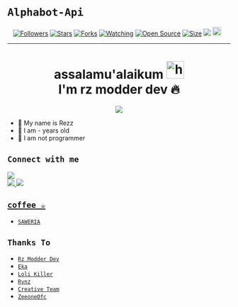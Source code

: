 # ```Alphabot-Api```
<p align="center">
<a href="https://github.com/zeeoneofc/followers"><img title="Followers" src="https://img.shields.io/github/followers/zeeoneofc?color=red&style=flat-square"></a>
<a href="https://github.com/zeeoneofc/api-zeeoneofc/stargazers/"><img title="Stars" src="https://img.shields.io/github/stars/zeeoneofc/api-zeeoneofc?color=blue&style=flat-square"></a>
<a href="https://github.com/zeeoneofc/api-zeeoneofc/network/members"><img title="Forks" src="https://img.shields.io/github/forks/zeeoneofc/api-zeeoneofc?color=red&style=flat-square"></a>
<a href="https://github.com/zeeoneofc/api-zeeoneofc/watchers"><img title="Watching" src="https://img.shields.io/github/watchers/zeeoneofc/api-zeeoneofc?label=Watchers&color=blue&style=flat-square"></a>
<a href="https://github.com/zeeoneofc/Rest-api-alphabot"><img title="Open Source" src="https://badges.frapsoft.com/os/v2/open-source.svg?v=103"></a>
<a href="https://github.com/zeeoneofc/Rest-api-alphabot/"><img title="Size" src="https://img.shields.io/github/repo-size/zeeoneofc/Rest-api-alphabot?style=flat-square&color=green"></a>
<a href="https://hits.seeyoufarm.com"><img src="https://hits.seeyoufarm.com/api/count/incr/badge.svg?url=https%3A%2F%2Fgithub.com%2Fzeeoneofc%2FRest-api-alphabot&count_bg=%2379C83D&title_bg=%23555555&icon=probot.svg&icon_color=%2300FF6D&title=hits&edge_flat=false"/></a>
<a href="https://github.com/zeeoneofc/Rest-api-alphabot/graphs/commit-activity"><img height="20" src="https://img.shields.io/badge/Maintained%3F-yes-green.svg"></a>&nbsp;&nbsp;
</p>
<p align='center'>
    </p>

-------
<h1 align="center">assalamu'alaikum <img src="https://user-images.githubusercontent.com/1303154/88677602-1635ba80-d120-11ea-84d8-d263ba5fc3c0.gif" width="40px" alt="hi"><br>I'm rz modder dev 🔥 </h1>
<p align="center">
  <img src="https://blogger.googleusercontent.com/img/b/R29vZ2xl/AVvXsEhQkrTRGqgpmtC2wbkVZtW8gtq1B0qjtKAtNe7uT3HTPz7ILNdEpmCvA8ZFLCd8KsrGg-d4iirihhJ9xkNoz3kRCmnejN7ZigXtPUroRydnVITB3ncocscslIUIv02MzX4kRCPlEw3FQWXSZlFyZEIoinC7bpWBF4qz5ATMYTE43aoBgQ_Xn6CA3lQVAA/s500/pict.jpg','1654460qaPLgh','18840613VcCLPZ" /></>
</p>

- 👤 My name is Rezz 
- 👤 I am - years old 
- 👤 I am not programmer

## ```Connect with me```
<p align="center">

  <a href="https://t.me/RZMODDERDEV"><img src="https://img.shields.io/badge/Telegram-%230088cc.svg?&style=for-the-badge&logo=telegram&logoColor=white" /> <br>
  <a href="https://github.com/rzmodderdevv"><img src="https://img.shields.io/badge/-GitHub-black?style=flat-square&logo=github" /> 
  <a href="http://www.youtube.com/c/RZMODDEROFC"><img src="https://img.shields.io/youtube/c/subscribers/RZMODDEROFC?style=social" /> <br>
 
     
      

</p>



## ```coffee ☕```

- [`SAWERIA`](https://saweria.co/RZMODDERDEV)

## ```Thanks To```

- [`Rz Modder Dev`]()
- [`Eka`]()
- [`Loli Killer`]()
- [`Rynz`]()
- [`Creative Team`]()
- [`ZeeoneOfc`]()
